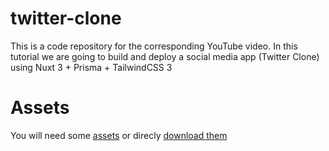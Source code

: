 # twitter-clone
This is a code repository for the corresponding YouTube video. In this tutorial we are going to build and deploy a social media app (Twitter Clone) using Nuxt 3 + Prisma + TailwindCSS 3

# Assets
You will need some [assets](https://gist.github.com/hassnian/a8ef7f243dcc933887b31af77e73df29) or direcly [download them](https://gist.github.com/hassnian/a8ef7f243dcc933887b31af77e73df29/archive/f2122e760fcdcfae438648f2829ed6b7d5059e19.zip)
